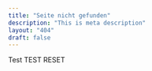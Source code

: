 ```yaml
---
title: "Seite nicht gefunden"
description: "This is meta description"
layout: "404"
draft: false
---
```


Test TEST RESET

